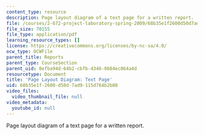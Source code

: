 ```yaml
---
content_type: resource
description: Page layout diagram of a text page for a written report.
file: /courses/2-672-project-laboratory-spring-2009/68b35e1f2600d50d7ad9115d764b2b08_text.pdf
file_size: 70155
file_type: application/pdf
learning_resource_types: []
license: https://creativecommons.org/licenses/by-nc-sa/4.0/
ocw_type: OCWFile
parent_title: Reports
parent_type: CourseSection
parent_uid: 0efba94d-64b2-cbfb-4346-0684ec064a4d
resourcetype: Document
title: 'Page Layout Diagram: Text Page'
uid: 68b35e1f-2600-d50d-7ad9-115d764b2b08
video_files:
  video_thumbnail_file: null
video_metadata:
  youtube_id: null
---
```

Page layout diagram of a text page for a written report.